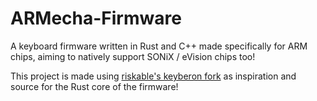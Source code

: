 # ARMecha-Firmware
A keyboard firmware written in Rust and C++ made specifically for ARM chips, aiming to natively support SONiX / eVision chips too!


This project is made using [riskable's keyberon fork](https://github.com/riskable/keyberon) as inspiration and source for the Rust core of the firmware!
